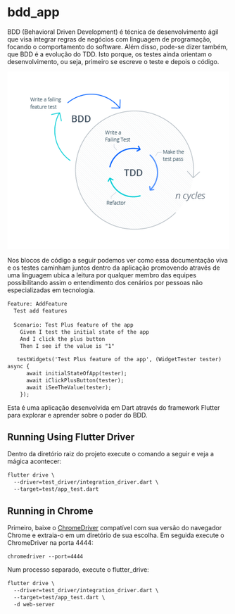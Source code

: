 # bdd_app

BDD (Behavioral Driven Development) é técnica de desenvolvimento ágil que visa integrar regras de negócios com linguagem de programação, focando o comportamento do software. Além disso, pode-se dizer também, que BDD é a evolução do TDD. Isto porque, os testes ainda orientam o desenvolvimento, ou seja, primeiro se escreve o teste e depois o código.

<p align="center">
  <img src="assets\bdd_arch.png?raw=true" alt="BDD Arch"/>
</p>

Nos blocos de código a seguir podemos ver como essa documentação viva e os testes caminham juntos dentro da aplicação promovendo através de uma linguagem ubica a leitura por qualquer membro das equipes possibilitando assim o entendimento dos cenários por pessoas não especializadas em tecnologia.

```
Feature: AddFeature
  Test add features

  Scenario: Test Plus feature of the app
    Given I test the initial state of the app
    And I click the plus button
    Then I see if the value is "1"
```

```
   testWidgets('Test Plus feature of the app', (WidgetTester tester) async {
      await initialStateOfApp(tester);
      await iClickPlusButton(tester);
      await iSeeTheValue(tester);
    });
```
Esta é uma aplicação desenvolvida em Dart através do framework Flutter para explorar e aprender sobre o poder do BDD.

## Running Using Flutter Driver

Dentro da diretório raiz do projeto execute o comando a seguir e veja a mágica acontecer:

```
flutter drive \
  --driver=test_driver/integration_driver.dart \
  --target=test/app_test.dart
```

## Running in Chrome

Primeiro, baixe o [ChromeDriver](https://chromedriver.chromium.org/downloads) compatível com sua versão do navegador Chrome e extraia-o em um diretório de sua escolha. Em seguida execute o ChromeDriver na porta 4444:

```
chromedriver --port=4444
```

Num processo separado, execute o flutter_drive:

```
flutter drive \
  --driver=test_driver/integration_driver.dart \
  --target=test/app_test.dart \
  -d web-server

```